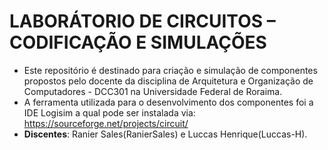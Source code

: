# LABORÁTORIO DE CIRCUITOS – CODIFICAÇÃO E SIMULAÇÕES

- Este repositório é destinado para criação e simulação de componentes propostos pelo docente da disciplina de Arquitetura e Organização de Computadores - DCC301 na Universidade Federal de Roraima.
- A ferramenta utilizada para o desenvolvimento dos componentes foi a IDE Logisim a qual pode ser instalada via: https://sourceforge.net/projects/circuit/
- **Discentes**: Ranier Sales(RanierSales) e Luccas Henrique(Luccas-H).
